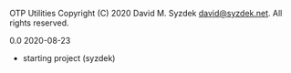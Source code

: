 
OTP Utilities
Copyright (C) 2020 David M. Syzdek <david@syzdek.net>.
All rights reserved.

0.0 2020-08-23
   - starting project (syzdek)

